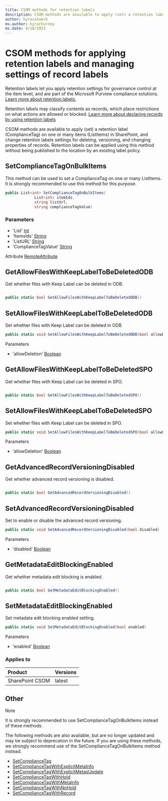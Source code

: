 ```yaml
---
title: CSOM methods for retention labels
description: CSOM methods are available to apply (set) a retention label (ComplianceTag) on one or many items (ListItems) in SharePoint. Also includes settings of retention labels in ODB and SPO.
author: kyracatwork
ms.author: kyrachurney
ms.date: 4/18/2023
---
```


# CSOM methods for applying retention labels and managing settings of record labels

Retention labels let you apply retention settings for governance control at the item level, and are part of the Microsoft Purview compliance solutions. [Learn more about retention labels.](/microsoft-365/compliance/retention#retention-labels)

Retention labels may classify contents as records, which place restrictions on what actions are allowed or blocked. [Learn more about declaring records by using retention labels](/microsoft-365/compliance/declare-records)

CSOM methods are available to apply (set) a retention label (ComplianceTag) on one or many items (ListItems) in SharePoint, and change retention labels settings for deleting, versioning, and changing properties of records. Retention labels can be applied using this method without being published to the location by an existing label policy. 

## SetComplianceTagOnBulkItems

This method can be used to set a ComplianceTag on one or many ListItems. It is strongly recommended to use this method for this purpose.

```c#
public List<int> SetComplianceTagOnBulkItems( 
             List<int> itemIds, 
             string listUrl, 
             string complianceTagValue)
```

### Parameters

- 'List' [Int](/en-us/dotnet/api/system.int32)
- 'ItemsIds' [String](/dotnet/api/system.string)
- 'ListURL' [String](/dotnet/api/system.string)
- 'ComplianceTagValue' [String](/dotnet/api/system.string)

Attribute [RemoteAttribute](/dotnet/api/microsoft.sharepoint.client.remoteattribute)

## GetAllowFilesWithKeepLabelToBeDeletedODB

Get whether files with Keep Label can be deleted in ODB.


```c#

public static bool GetAllowFilesWithKeepLabelToBeDeletedODB()
```

## SetAllowFilesWithKeepLabelToBeDeletedODB

Set whether files with Keep Label can be deleted in ODB


```c#
public static void SetAllowFilesWithKeepLabelToBeDeletedODB(bool allowDeletion)
```

Parameters

- 'allowDeletion' [Boolean](/dotnet/api/system.boolean)

## GetAllowFilesWithKeepLabelToBeDeletedSPO
Get whether files with Keep Label can be deleted in SPO.

```c#

public static bool GetAllowFilesWithKeepLabelToBeDeletedSPO()
```

## SetAllowFilesWithKeepLabelToBeDeletedSPO

Set whether files with Keep Label can be deleted in SPO.

```c#
public static void SetAllowFilesWithKeepLabelToBeDeletedSPO(bool allowDeletion)
```

Parameters

- 'allowDeletion' [Boolean](/dotnet/api/system.boolean)

## GetAdvancedRecordVersioningDisabled

Get whether advanced record versioning is disabled.

```c#

public static bool GetAdvancedRecordVersioningDisabled()
```

## SetAdvancedRecordVersioningDisabled

Set to enable or disable the advanced record versioning.

```c#
public static void SetAdvancedRecordVersioningDisabled(bool disabled)
```

Parameters

- 'disabled' [Boolean](/dotnet/api/system.boolean)

## GetMetadataEditBlockingEnabled

Get whether metadata edit blocking is enabled.

```c#

public static bool GetMetadataEditBlockingEnabled()

```

## SetMetadataEditBlockingEnabled

Set metadata edit blocking enabled setting.


```c#
public static void SetMetadataEditBlockingEnabled(bool enabled)
```

Parameters

- 'enabled' [Boolean](/dotnet/api/system.boolean)

### Applies to

|Product|Versions|
|:---|:---|
|SharePoint CSOM|latest|

## Other

> [!NOTE] 
> It is strongly recommended to use SetComplianceTagOnBulkItems instead of these methods.

The following methods are also available, but are no longer updated and may be subject to deprecation in the future. If you are using these methods, we strongly recommend use of the SetComplianceTagOnBulkItems method instead.

* [SetComplianceTag](/dotnet/api/microsoft.sharepoint.client.listitem.setcompliancetag)
* [SetComplianceTagWithExplicitMetaInfo](/dotnet/api/microsoft.sharepoint.client.listitem.setcompliancetagwithexplicitmetasupdate)
* [SetComplianceTagWithExplicitMetasUpdate](/dotnet/api/microsoft.sharepoint.client.listitem.setcompliancetagwithexplicitmetasupdate)
* [SetComplianceTagWithHold](/dotnet/api/microsoft.sharepoint.client.listitem.setcompliancetagwithhold)
* [SetComplianceTagWithMetaInfo](/dotnet/api/microsoft.sharepoint.client.listitem.setcompliancetagwithmetainfo)
* [SetComplianceTagWithNoHold](/dotnet/api/microsoft.sharepoint.client.listitem.setcompliancetagwithnohold)
* [SetComplianceTagWithRecord](/dotnet/api/microsoft.sharepoint.client.listitem.setcompliancetagwithrecord)
